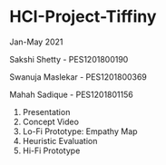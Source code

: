 # HCI-Project-Tiffiny

Jan-May 2021

Sakshi Shetty - PES1201800190

Swanuja Maslekar - PES1201800369

Mahah Sadique - PES1201801156

1. Presentation
2. Concept Video
3. Lo-Fi Prototype: Empathy Map
4. Heuristic Evaluation
5. Hi-Fi Prototype
